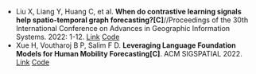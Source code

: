 * Liu X, Liang Y, Huang C, et al. <b>When do contrastive learning signals help spatio-temporal graph forecasting?[C]</b>//Proceedings of the 30th International Conference on Advances in Geographic Information Systems. 2022: 1-12. [Link](https://dl.acm.org/doi/abs/10.1145/3557915.3560939) [Code](https://github.com/liuxu77/STGCL)
* Xue H, Voutharoj B P, Salim F D. <b>Leveraging Language Foundation Models for Human Mobility Forecasting[C]</b>. ACM SIGSPATIAL 2022. [Link](https://arxiv.org/abs/2209.05479) [Code](https://github.com/cruiseresearchgroup/AuxMobLCast)
